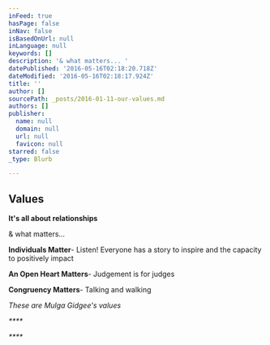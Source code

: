 ```yaml
---
inFeed: true
hasPage: false
inNav: false
isBasedOnUrl: null
inLanguage: null
keywords: []
description: '& what matters... '
datePublished: '2016-05-16T02:18:20.718Z'
dateModified: '2016-05-16T02:18:17.924Z'
title: ''
author: []
sourcePath: _posts/2016-01-11-our-values.md
authors: []
publisher:
  name: null
  domain: null
  url: null
  favicon: null
starred: false
_type: Blurb

---
```

## Values

**It's all about relationships**

& what matters... 

**Individuals Matter**- Listen! Everyone has a story to inspire and the capacity to positively impact

**An Open Heart Matters**- Judgement is for judges

**Congruency Matters**- Talking and walking

_These are Mulga Gidgee's values_

_****_

_****_